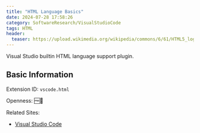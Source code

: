 ```yaml
---
title: "HTML Language Basics"
date: 2024-07-28 17:58:26
category: SoftwareResearch/VisualStudioCode
tags: HTML
header:
  teaser: https://upload.wikimedia.org/wikipedia/commons/6/61/HTML5_logo_and_wordmark.svg
---
```


Visual Studio builtin HTML language support plugin.

## Basic Information

Extension ID: `vscode.html`

Openness: 🆓📖

Related Sites:

* [Visual Studio Code](https://code.visualstudio.com/)
